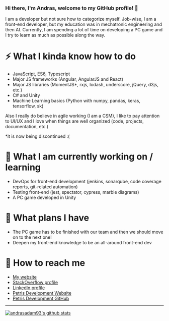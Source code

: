 ### Hi there, I'm Andras, welcome to my GitHub profile! 👋
I am a developer but not sure how to categorize myself. Job-wise, I am a front-end developer, but my education was in mechatronic engineering and then AI. Currently, I am spending a lot of time on developing a PC game and I try to learn as much as possible along the way.

# ⚡ What I kinda know how to do
- JavaScript, ES6, Typescript
- Major JS frameworks (Angular, AngularJS and React)
- Major JS libraries (MomentJS*, rxjs, lodash, underscore, jQuery, d3js, etc.)
- C# and Unity
- Machine Learning basics (Python with numpy, pandas, keras, tensorflow, sk)

Also I really do believe in agile working (I am a CSM), I like to pay attention to UI/UX and I love when things are well organized (code, projects, documentation, etc.)

*it is now being discontinued :(

# 🔭 What I am currently working on / learning
- DevOps for front-end development (jenkins, sonarqube, code coverage reports, git-related automation)
- Testing front-end (jest, spectator, cypress, marble diagrams)
- A PC game developed in Unity

# 🌱 What plans I have
- The PC game has to be finished with our team and then we should move on to the next one!
- Deepen my front-end knowledge to be an all-around front-end dev

# 💬 How to reach me
- [My website](https://andrasadam.com)
- [StackOverflow profile](https://stackoverflow.com/users/3889571)
- [LinkedIn profile](https://linkedin.com/in/andrasadam93)
- [Petris Development Website](https://petris.dev)
- [Petris Development GitHub](https://github.com/petris-dev)

---
[![andrasadam93's github stats](https://github-readme-stats.vercel.app/api?username=andrasadam93)](https://github.com/andrasadam93/github-readme-stats)
